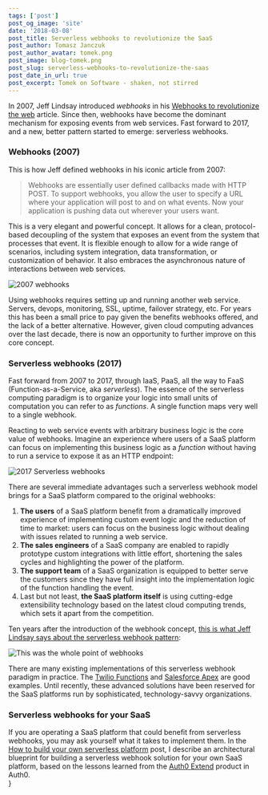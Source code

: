```yaml
---
tags: ['post']
post_og_image: 'site'
date: '2018-03-08'  
post_title: Serverless webhooks to revolutionize the SaaS
post_author: Tomasz Janczuk
post_author_avatar: tomek.png
post_image: blog-tomek.png
post_slug: serverless-webhooks-to-revolutionize-the-saas
post_date_in_url: true
post_excerpt: Tomek on Software - shaken, not stirred
---
```


In 2007, Jeff Lindsay introduced *webhooks* in his [Webhooks to revolutionize the web](http://progrium.com/blog/2007/05/03/web-hooks-to-revolutionize-the-web/) article. Since then, webhooks have become the dominant mechanism for exposing events from web services. Fast forward to 2017, and a new, better pattern started to emerge: serverless webhooks. 

### Webhooks (2007)

This is how Jeff defined webhooks in his iconic article from 2007: 

> Webhooks are essentially user defined callbacks made with HTTP POST. To support webhooks, you allow the user to specify a URL where your application will post to and on what events. Now your application is pushing data out wherever your users want.

This is a very elegant and powerful concept. It allows for a clean, protocol-based decoupling of the system that exposes an event from the system that processes that event. It is flexible enough to allow for a wide range of scenarios, including system integration, data transformation, or customization of behavior. It also embraces the asynchronous nature of interactions between web services. 

<img src="tomek-blog/2018-03-07/0.png" class="tj-img-diagram-100" alt="2007 webhooks">

Using webhooks requires setting up and running another web service. Servers, devops, monitoring, SSL, uptime, failover strategy, etc. For years this has been a small price to pay given the benefits webhooks offered, and the lack of a better alternative. However, given cloud computing advances over the last decade, there is now an opportunity to further improve on this core concept. 

### Serverless webhooks (2017)

Fast forward from 2007 to 2017, through IaaS, PaaS, all the way to FaaS (Function-as-a-Service, aka *serverless*). The essence of the serverless computing paradigm is to organize your logic into small units of computation you can refer to as *functions*. A single function maps very well to a single webhook.

Reacting to web service events with arbitrary business logic is the core value of webhooks. Imagine an experience where users of a SaaS platform can focus on implementing this business logic as a *function* without having to run a service to expose it as an HTTP endpoint:  

<img src="tomek-blog/2018-03-07/1.png" class="tj-img-diagram-100" alt="2017 Serverless webhooks">

There are several immediate advantages such a serverless webhook model brings for a SaaS platform compared to the original webhooks:

1. **The users** of a SaaS platform benefit from a dramatically improved experience of implementing custom event logic and the reduction of time to market: users can focus on the business logic without dealing with issues related to running a web service.  
2. **The sales engineers** of a SaaS company are enabled to rapidly prototype custom integrations with little effort, shortening the sales cycles and highlighting the power of the platform.  
3. **The support team** of a SaaS organization is equipped to better serve the customers since they have full insight into the implementation logic of the function handling the event.   
4. Last but not least, **the SaaS platform itself** is using cutting-edge extensibility technology based on the latest cloud computing trends, which sets it apart from the competition.  

Ten years after the introduction of the webhook concept, [this is what Jeff Lindsay says about the serverless webhook pattern](https://twitter.com/progrium/status/864588610858881029):

<img src="tomek-blog/2018-03-07/2.png" class="tj-img-diagram-100" alt="This was the whole point of webhooks">

There are many existing implementations of this serverless webhook paradigm in practice. The [Twilio Functions](https://www.twilio.com/functions) and [Salesforce Apex](https://developer.salesforce.com/docs/atlas.en-us.apexcode.meta/apexcode/apex_dev_guide.htm) are good examples. Until recently, these advanced solutions have been reserved for the SaaS platforms run by sophisticated, technology-savvy organizations. 

### Serverless webhooks for your SaaS

If you are operating a SaaS platform that could benefit from serverless webhooks, you may ask yourself what it takes to implement them. In the [How to build your own serverless platform](https://tomasz.janczuk.org/2018/03/how-to-build-your-own-serverless-platform.html) post, I  describe an architectural blueprint for building a serverless webhook solution for your own SaaS platform, based on the lessons learned from the [Auth0 Extend](https://goextend.io) product in Auth0.   
}